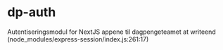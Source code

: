 # dp-auth
Autentiseringsmodul for NextJS appene til dagpengeteamet
at writeend (node_modules/express-session/index.js:261:17)